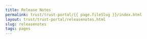 ```yaml
---
title: Release Notes
permalink: trust/trust-portal/{{ page.fileSlug }}/index.html
layout: trust/trust-portal/releasenotes.html
slug: releasenotes
tags: pages
---
```




